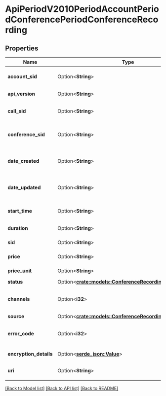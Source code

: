 # ApiPeriodV2010PeriodAccountPeriodConferencePeriodConferenceRecording

## Properties

Name | Type | Description | Notes
------------ | ------------- | ------------- | -------------
**account_sid** | Option<**String**> | The SID of the Account that created the resource | [optional]
**api_version** | Option<**String**> | The API version used to create the recording | [optional]
**call_sid** | Option<**String**> | The SID of the Call the resource is associated with | [optional]
**conference_sid** | Option<**String**> | The Conference SID that identifies the conference associated with the recording | [optional]
**date_created** | Option<**String**> | The RFC 2822 date and time in GMT that the resource was created | [optional]
**date_updated** | Option<**String**> | The RFC 2822 date and time in GMT that the resource was last updated | [optional]
**start_time** | Option<**String**> | The start time of the recording, given in RFC 2822 format | [optional]
**duration** | Option<**String**> | The length of the recording in seconds | [optional]
**sid** | Option<**String**> | The unique string that identifies the resource | [optional]
**price** | Option<**String**> | The one-time cost of creating the recording. | [optional]
**price_unit** | Option<**String**> | The currency used in the price property. | [optional]
**status** | Option<[**crate::models::ConferenceRecordingEnumStatus**](conference_recording_enum_status.md)> |  | [optional]
**channels** | Option<**i32**> | The number of channels in the final recording file as an integer | [optional]
**source** | Option<[**crate::models::ConferenceRecordingEnumSource**](conference_recording_enum_source.md)> |  | [optional]
**error_code** | Option<**i32**> | More information about why the recording is missing, if status is `absent`. | [optional]
**encryption_details** | Option<[**serde_json::Value**](.md)> | How to decrypt the recording. | [optional]
**uri** | Option<**String**> | The URI of the resource, relative to `https://api.twilio.com` | [optional]

[[Back to Model list]](../README.md#documentation-for-models) [[Back to API list]](../README.md#documentation-for-api-endpoints) [[Back to README]](../README.md)


